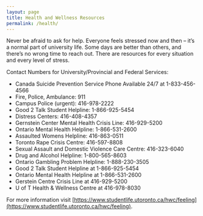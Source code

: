 ```yaml
---
layout: page
title: Health and Wellness Resources
permalink: /health/
---
```


Never be afraid to ask for help. Everyone feels stressed now and then – it’s a normal part of university life. Some days are better than others, and there’s no wrong time to reach out. There are resources for every situation and every level of stress.

Contact Numbers for University/Provincial and Federal Services:

- Canada Suicide Prevention Service Phone Available 24/7 at 1-833-456-4566
- Fire, Police, Ambulance: 911
- Campus Police (urgent): 416-978-2222
- Good 2 Talk Student Helpline: 1-866-925-5454
- Distress Centers: 416-408-4357
- Gernstein Center Mental Health Crisis Line: 416-929-5200
- Ontario Mental Health Helpline: 1-866-531-2600
- Assaulted Womens Helpline: 416-863-0511
- Toronto Rape Crisis Centre: 416-597-8808
- Sexual Assault and Domestic Violence Care Centre: 416-323-6040
- Drug and Alcohol Helpline: 1-800-565-8603
- Ontario Gambling Problem Helpline: 1-888-230-3505
- Good 2 Talk Student Helpline at 1-866-925-5454
- Ontario Mental Health Helpline at 1-866-531-2600
- Gerstein Centre Crisis Line at 416-929-5200
- U of T Health & Wellness Centre at 416-978-8030

For more information visit [https://www.studentlife.utoronto.ca/hwc/feeling](https://www.studentlife.utoronto.ca/hwc/feeling).